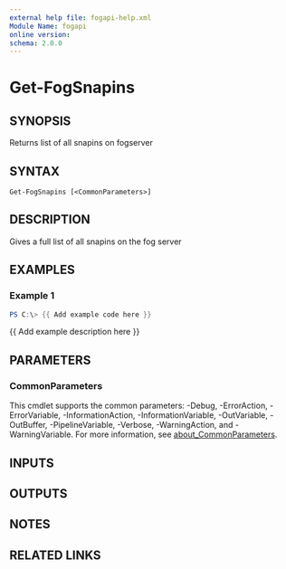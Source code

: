 ```yaml
---
external help file: fogapi-help.xml
Module Name: fogapi
online version:
schema: 2.0.0
---
```


# Get-FogSnapins

## SYNOPSIS
Returns list of all snapins on fogserver

## SYNTAX

```
Get-FogSnapins [<CommonParameters>]
```

## DESCRIPTION
Gives a full list of all snapins on the fog server

## EXAMPLES

### Example 1
```powershell
PS C:\> {{ Add example code here }}
```

{{ Add example description here }}

## PARAMETERS

### CommonParameters
This cmdlet supports the common parameters: -Debug, -ErrorAction, -ErrorVariable, -InformationAction, -InformationVariable, -OutVariable, -OutBuffer, -PipelineVariable, -Verbose, -WarningAction, and -WarningVariable. For more information, see [about_CommonParameters](http://go.microsoft.com/fwlink/?LinkID=113216).

## INPUTS

## OUTPUTS

## NOTES

## RELATED LINKS

